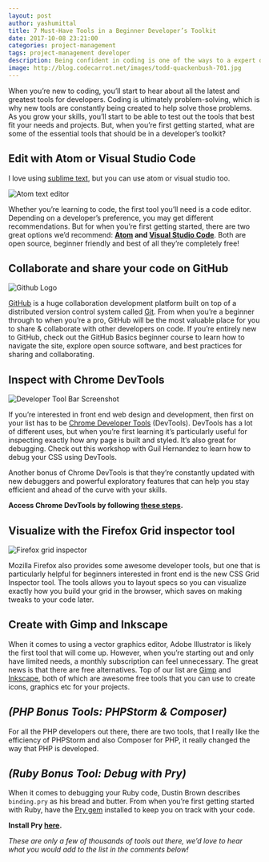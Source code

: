 ```yaml
---
layout: post
author: yashumittal
title: 7 Must-Have Tools in a Beginner Developer’s Toolkit
date: 2017-10-08 23:21:00
categories: project-management
tags: project-management developer
description: Being confident in coding is one of the ways to a expert developer, here are the 5 expert tips on how to improve your coding confidence.
image: http://blog.codecarrot.net/images/todd-quackenbush-701.jpg
---
```


When you’re new to coding, you’ll start to hear about all the latest and greatest tools for developers. Coding is ultimately problem-solving, which is why new tools are constantly being created to help solve those problems. As you grow your skills, you’ll start to be able to test out the tools that best fit your needs and projects. But, when you’re first getting started, what are some of the essential tools that should be in a developer’s toolkit?

## Edit with Atom or Visual Studio Code

I love using [sublime text](/how-to-sync-sublime-text-packages-and-settings-across-multiple-computers-with-cloud-storage), but you can use atom or visual studio too.

![Atom text editor](http://blog.codecarrot.net/images/atom-mark@1200x630-914x480.png)

Whether you’re learning to code, the first tool you’ll need is a code editor. Depending on a developer’s preference, you may get different recommendations. But for when you’re first getting started, there are two great options we’d recommend: **[Atom](https://atom.io/) and [Visual Studio Code](https://code.visualstudio.com/)**. Both are open source, beginner friendly and best of all they’re completely free!

## Collaborate and share your code on GitHub

![Github Logo](http://blog.codecarrot.net/images/octocat-939x480.jpeg)

[GitHub](https://github.com/mittalyashu) is a huge collaboration development platform built on top of a distributed version control system called [Git](/what-is-git). From when you’re a beginner through to when you’re a pro, GitHub will be the most valuable place for you to share & collaborate with other developers on code. If you’re entirely new to GitHub, check out the GitHub Basics beginner course to learn how to navigate the site, explore open source software, and best practices for sharing and collaborating.

## Inspect with Chrome DevTools

![Developer Tool Bar Screenshot](http://blog.codecarrot.net/images/1-DvIYrAYv_JeL74nA.png)

If you’re interested in front end web design and development, then first on your list has to be [Chrome Developer Tools](https://developer.chrome.com/devtools) (DevTools). DevTools has a lot of different uses, but when you’re first learning it’s particularly useful for inspecting exactly how any page is built and styled. It’s also great for debugging. Check out this workshop with Guil Hernandez to learn how to debug your CSS using DevTools.

Another bonus of Chrome DevTools is that they’re constantly updated with new debuggers and powerful exploratory features that can help you stay efficient and ahead of the curve with your skills.

**Access Chrome DevTools by following [these steps](https://developer.chrome.com/devtools).**

## Visualize with the Firefox Grid inspector tool

![Firefox grid inspector](http://blog.codecarrot.net/images/firefox-developer-tools-css-grid-723x480.jpg)

Mozilla Firefox also provides some awesome developer tools, but one that is particularly helpful for beginners interested in front end is the new CSS Grid Inspector tool. The tools allows you to layout specs so you can visualize exactly how you build your grid in the browser, which saves on making tweaks to your code later.

##  Create with Gimp and Inkscape

When it comes to using a vector graphics editor, Adobe Illustrator is likely the first tool that will come up. However, when you’re starting out and only have limited needs, a monthly subscription can feel unnecessary. The great news is that there are free alternatives. Top of our list are [Gimp](https://www.gimp.org/) and [Inkscape](https://inkscape.org/en/), both of which are awesome free tools that you can use to create icons, graphics etc for your projects.

## *(PHP Bonus Tools: PHPStorm & Composer)*

For all the PHP developers out there, there are two tools, that I really like the efficiency of PHPStorm and also Composer for PHP, it really changed the way that PHP is developed.

## *(Ruby Bonus Tool: Debug with Pry)*

When it comes to debugging your Ruby code, Dustin Brown describes `binding.pry` as his bread and butter. From when you’re first getting started with Ruby, have the [Pry gem](http://pryrepl.org/) installed to keep you on track with your code.

**Install Pry [here](http://pryrepl.org/).**

*These are only a few of thousands of tools out there, we’d love to hear what you would add to the list in the comments below!*
